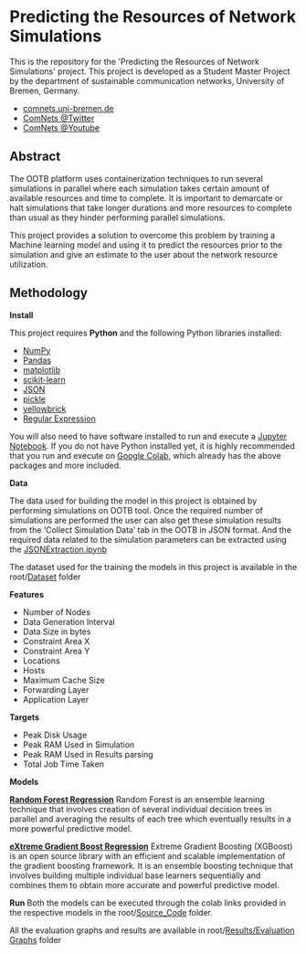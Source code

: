 # Predicting the Resources of Network Simulations

This is the repository for the 'Predicting the Resources of Network Simulations' project. This project is developed as a Student Master Project by the department of sustainable communication networks, University of Bremen, Germany.

 - [comnets.uni-bremen.de](https://www.uni-bremen.de/comnets)
 - [ComNets @Twitter](https://twitter.com/ComNetsBremen)
 - [ComNets @Youtube](https://www.youtube.com/c/ComNetsBremen)

## Abstract
The OOTB platform uses containerization techniques to run several simulations in parallel where each simulation takes certain amount of available resources and time to complete. It is important to demarcate or halt simulations that take longer durations and more resources to complete than 
usual as they hinder performing parallel simulations.

This project provides a solution to overcome this problem by training a Machine learning model and using it to predict the resources prior to the simulation and give an estimate to the user about the network resource utilization.

## Methodology

**Install**

This project requires **Python** and the following Python libraries installed:
-   [NumPy](http://www.numpy.org/)
-   [Pandas](http://pandas.pydata.org/)
-   [matplotlib](http://matplotlib.org/)
-   [scikit-learn](http://scikit-learn.org/stable/)
- [JSON](https://pypi.org/project/jsons/)
- [pickle](https://pypi.org/project/pickle5/)
- [yellowbrick](https://www.scikit-yb.org/en/latest/quickstart.html)
- [Regular Expression](https://docs.python.org/3/library/re.html)

You will also need to have software installed to run and execute a [Jupyter Notebook](http://jupyter.org/install.html).
If you do not have Python installed yet, it is highly recommended that you run and execute on [Google Colab](https://colab.research.google.com/), which already has the above packages and more included.

**Data**

The data used for building the model in this project is obtained by performing simulations on OOTB tool. Once the required number of simulations are performed the user can also get these simulation results from the ‘Collect Simulation Data’ tab in the OOTB in JSON format. And the required data related to the simulation parameters can be extracted using the [JSONExtraction.ipynb](https://colab.research.google.com/github/Srikanth635/COMNETS/blob/main/Source_Code/JSONExtraction.ipynb)

The dataset used for the training the models in this project is available in the root/[Dataset](https://github.com/Srikanth635/COMNETS/tree/main/Dataset) folder

**Features**

 -  Number of Nodes
 - Data Generation Interval
 - Data Size in bytes
 - Constraint Area X
 - Constraint Area Y
 - Locations
 - Hosts
 - Maximum Cache Size
 - Forwarding Layer
 - Application Layer
 
 **Targets**
 - Peak Disk Usage
 - Peak RAM Used in Simulation
 - Peak RAM Used in Results parsing
 - Total Job Time Taken
 
**Models**

 **[Random Forest Regression](https://scikit-learn.org/stable/modules/generated/sklearn.ensemble.RandomForestRegressor.html)**
 Random Forest is an ensemble learning technique that involves creation of several individual 
decision trees in parallel and averaging the results of each tree which eventually results in a more powerful predictive model. 

**[eXtreme Gradient Boost Regression](https://xgboost.readthedocs.io/en/stable/index.html)**
Extreme Gradient Boosting (XGBoost) is an open source library with an efficient and scalable 
implementation of the gradient boosting framework. It is an ensemble boosting technique that involves building multiple individual base learners sequentially and combines them to obtain more accurate and powerful predictive model.

**Run**
Both the models can be executed through the colab links provided in the respective models in the root/[Source_Code](https://github.com/Srikanth635/COMNETS/tree/main/Source_Code)  folder.

All the evaluation graphs and results are available in root/[Results/Evaluation Graphs](https://github.com/Srikanth635/COMNETS/tree/main/Results/Evalaution%20Graphs) folder
